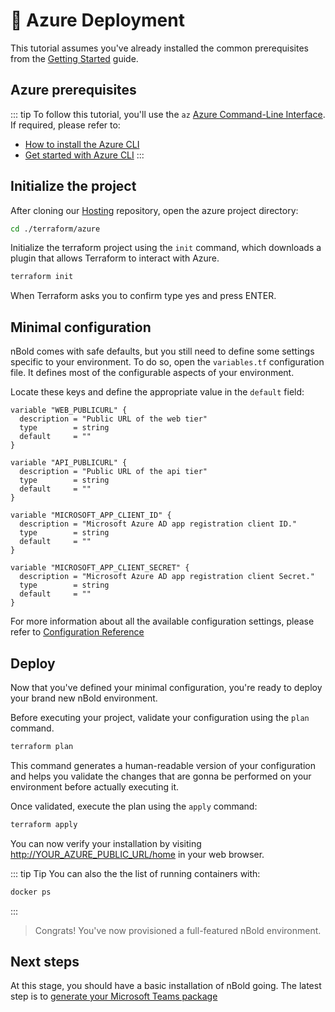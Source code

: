 # 🚀 Azure Deployment <Badge text="draft" type="error"/>

This tutorial assumes you've already installed the common prerequisites from the [Getting Started](./getting_started) guide.

## Azure prerequisites
::: tip
To follow this tutorial, you'll use the `az` [Azure Command-Line Interface](https://docs.microsoft.com/en-us/cli/azure/). If required, please refer to:
- [How to install the Azure CLI](https://docs.microsoft.com/en-us/cli/azure/install-azure-cli)
- [Get started with Azure CLI](https://docs.microsoft.com/en-us/cli/azure/get-started-with-azure-cli)
:::

## Initialize the project

After cloning our [Hosting](https://github.com/nboldhq/hosting) repository, open the azure project directory:
```bash
cd ./terraform/azure
```

Initialize the terraform project using the `init` command, which downloads a plugin that allows Terraform to interact with Azure.
```bash
terraform init
```
When Terraform asks you to confirm type yes and press ENTER.

## Minimal configuration
nBold comes with safe defaults, but you still need to define some settings specific to your environment. To do so, open the `variables.tf` configuration file. It defines most of the configurable aspects of your environment.

Locate these keys and define the appropriate value in the `default` field:
```hcl
variable "WEB_PUBLICURL" {
  description = "Public URL of the web tier"
  type        = string
  default     = ""
}

variable "API_PUBLICURL" {
  description = "Public URL of the api tier"
  type        = string
  default     = ""
}

variable "MICROSOFT_APP_CLIENT_ID" {
  description = "Microsoft Azure AD app registration client ID."
  type        = string
  default     = ""
}

variable "MICROSOFT_APP_CLIENT_SECRET" {
  description = "Microsoft Azure AD app registration client Secret."
  type        = string
  default     = ""
}
```

For more information about all the available configuration settings, please refer to [Configuration Reference](../references/configuration_reference)

## Deploy
Now that you've defined your minimal configuration, you're ready to deploy your brand new nBold environment.

Before executing your project, validate your configuration using the `plan` command.
```bash
terraform plan
```
This command generates a human-readable version of your configuration and helps you validate the changes that are gonna be performed on your environment before actually executing it.

Once validated, execute the plan using the `apply` command:
```bash
terraform apply
```

You can now verify your installation by visiting [http://YOUR_AZURE_PUBLIC_URL/home](http://YOUR_AZURE_PUBLIC_URL/home) in your web browser.

::: tip Tip
You can also the the list of running containers with:
```bash
docker ps
```
:::

> Congrats! You've now provisioned a full-featured nBold environment.

## Next steps
At this stage, you should have a basic installation of nBold going. The latest step is to [generate your Microsoft Teams package](./teams_package)

